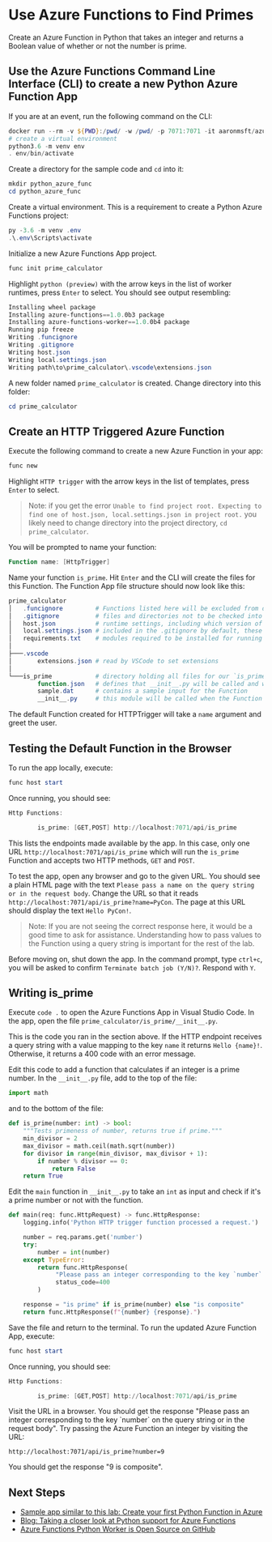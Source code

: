# Use Azure Functions to Find Primes

Create an Azure Function in Python that takes an integer and returns a Boolean value of whether or not the number is prime.

## Use the Azure Functions Command Line Interface (CLI) to create a new Python Azure Function App

If you are at an event, run the following command on the CLI:

```powershell
docker run --rm -v ${PWD}:/pwd/ -w /pwd/ -p 7071:7071 -it aaronmsft/azure-functions-core-tools:latest bash
# create a virtual environment
python3.6 -m venv env
. env/bin/activate
```

Create a directory for the sample code and `cd` into it:

``` powershell
mkdir python_azure_func
cd python_azure_func
```

Create a virtual environment. This is a requirement to create a Python Azure Functions project:  

``` powershell
py -3.6 -m venv .env
.\.env\Scripts\activate
```

Initialize a new Azure Functions App project.

``` powershell
func init prime_calculator
```

<!-- does not show in bash -->
Highlight `python (preview)` with the arrow keys in the list of worker runtimes, press `Enter` to select.  You should see output resembling:

``` powershell
Installing wheel package
Installing azure-functions==1.0.0b3 package
Installing azure-functions-worker==1.0.0b4 package
Running pip freeze
Writing .funcignore
Writing .gitignore
Writing host.json
Writing local.settings.json
Writing path\to\prime_calculator\.vscode\extensions.json
```

A new folder named `prime_calculator` is created. Change directory into this folder:

``` powershell
cd prime_calculator
```

## Create an HTTP Triggered Azure Function

Execute the following command to create a new Azure Function in your app:

``` powershell
func new
```

Highlight `HTTP trigger` with the arrow keys in the list of templates, press `Enter` to select.

> Note: if you get the error
> `Unable to find project root. Expecting to find one of host.json, local.settings.json in project root.`
> you likely need to change directory into the project directory, `cd prime_calculator`.

You will be prompted to name your function:

``` powershell
Function name: [HttpTrigger]
```

Name your function `is_prime`. Hit `Enter` and the CLI will create the files for this Function. The Function App file structure should now look like this:

``` powershell
prime_calculator
│   .funcignore         # Functions listed here will be excluded from deployment
│   .gitignore          # files and directories not to be checked into source control
│   host.json           # runtime settings, including which version of Azure Functions to use
│   local.settings.json # included in the .gitignore by default, these settings will be used when running locally
│   requirements.txt    # modules required to be installed for running the Function App
│
├───.vscode
│       extensions.json # read by VSCode to set extensions
│
└───is_prime            # directory holding all files for our `is_prime` Function
        function.json   # defines that __init__.py will be called and which bindings are used
        sample.dat      # contains a sample input for the Function
        __init__.py     # this module will be called when the Function is run
```

The default Function created for HTTPTrigger will take a `name` argument and greet the user.  

## Testing the Default Function in the Browser

To run the app locally, execute:

``` powershell
func host start
```

Once running, you should see:

``` powershell
Http Functions:

        is_prime: [GET,POST] http://localhost:7071/api/is_prime
```

This lists the endpoints made available by the app. In this case, only one URL `http://localhost:7071/api/is_prime` which will run the `is_prime` Function and accepts two HTTP methods, `GET` and `POST`.

To test the app, open any browser and go to the given URL. You should see a plain HTML page with the text `Please pass a name on the query string or in the request body`. Change the URL so that it reads `http://localhost:7071/api/is_prime?name=PyCon`. The page at this URL should display the text `Hello PyCon!`.

> Note: If you are not seeing the correct response here, it would be a good time to ask for assistance. Understanding how to pass values to the Function using a query string is important for the rest of the lab.

Before moving on, shut down the app. In the command prompt, type `ctrl+c`, you will be asked to confirm `Terminate batch job (Y/N)?`. Respond with `Y`.

## Writing is_prime

Execute `code .` to open the Azure Functions App in Visual Studio Code. In the app, open the file `prime_calculator/is_prime/__init__.py`.

This is the code you ran in the section above. If the HTTP endpoint receives a query string with a value mapping to the key `name` it returns `Hello {name}!`. Otherwise, it returns a 400 code with an error message.

Edit this code to add a function that calculates if an integer is a prime number. In the `__init__.py` file, add to the top of the file:

``` python
import math
```

and to the bottom of the file:

``` python
def is_prime(number: int) -> bool:
    """Tests primeness of number, returns true if prime."""
    min_divisor = 2
    max_divisor = math.ceil(math.sqrt(number))
    for divisor in range(min_divisor, max_divisor + 1):
        if number % divisor == 0:
            return False
    return True
```

Edit the `main` function in `__init__.py` to take an `int` as input and check if it's a prime number or not with the function.

``` python
def main(req: func.HttpRequest) -> func.HttpResponse:
    logging.info('Python HTTP trigger function processed a request.')

    number = req.params.get('number')
    try:
        number = int(number)
    except TypeError:
        return func.HttpResponse(
             "Please pass an integer corresponding to the key `number` on the query string or in the request body",
             status_code=400
        )

    response = "is prime" if is_prime(number) else "is composite"
    return func.HttpResponse(f"{number} {response}.")
```

Save the file and return to the terminal. To run the updated Azure Function App, execute:

``` powershell
func host start
```

Once running, you should see:  

``` powershell
Http Functions:

        is_prime: [GET,POST] http://localhost:7071/api/is_prime
```

Visit the URL in a browser. You should get the response "Please pass an integer corresponding to the key \`number\` on the query string or in the request body". Try passing the Azure Function an integer by visiting the URL:

``` url
http://localhost:7071/api/is_prime?number=9
```

You should get the response "9 is composite".

## Next Steps

- [Sample app similar to this lab: Create your first Python Function in Azure](https://docs.microsoft.com/en-us/azure/azure-functions/functions-create-first-function-python)
- [Blog: Taking a closer look at Python support for Azure Functions](https://azure.microsoft.com/en-us/blog/taking-a-closer-look-at-python-support-for-azure-functions/)
- [Azure Functions Python Worker is Open Source on GitHub](https://github.com/Azure/azure-functions-python-worker)
